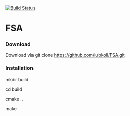 [![Build Status](https://travis-ci.org/lubkoll/FSA.svg?branch=master)](https://travis-ci.org/lubkoll/FSA/builds)

# FSA

### Download
Download via
git clone https://github.com/lubkoll/FSA.git

### Installation
mkdir build

cd build

cmake ..

make
